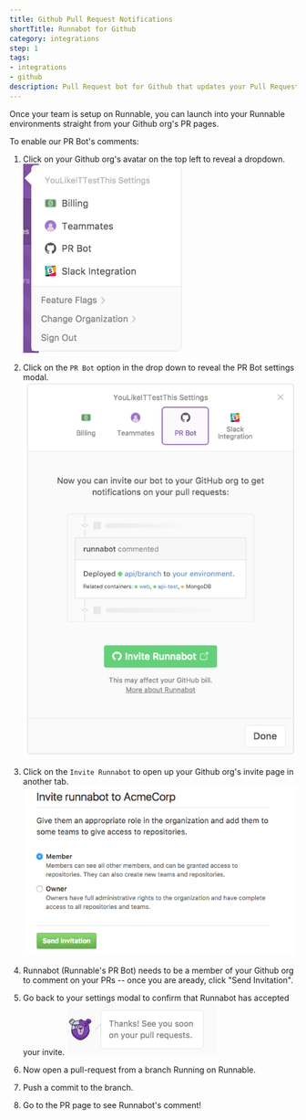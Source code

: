 ```yaml
---
title: Github Pull Request Notifications
shortTitle: Runnabot for Github
category: integrations
step: 1
tags:
- integrations
- github
description: Pull Request bot for Github that updates your Pull Requests with build / test results.
---
```


Once your team is setup on Runnable, you can launch into your Runnable environments straight from your Github org's PR pages. 

To enable our PR Bot's comments:

1. Click on your Github org's avatar on the top left to reveal a dropdown.
  ![prbot1](/images/prbot1.png)

2. Click on the ```PR Bot``` option in the drop down to reveal the PR Bot settings modal.
  ![prbot2](/images/prbot2.png)

3. Click on the ```Invite Runnabot``` to open up your Github org's invite page in another tab.
  ![prbot3](/images/prbot3.png)

4. Runnabot (Runnable's PR Bot) needs to be a member of your Github org to comment on your PRs -- once you are aready, click "Send Invitation".

5. Go back to your settings modal to confirm that Runnabot has accepted your invite.
  ![prbot4](/images/prbot4.png)

6. Now open a pull-request from a branch Running on Runnable.

7. Push a commit to the branch.

8. Go to the PR page to see Runnabot's comment!

